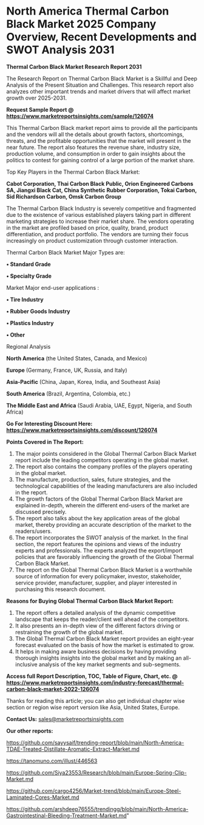 # North America Thermal Carbon Black Market 2025 Company Overview, Recent Developments and SWOT Analysis 2031

<strong>Thermal Carbon Black Market Research Report 2031</strong>

The Research Report on Thermal Carbon Black Market is a Skillful and Deep Analysis of the Present Situation and Challenges. This research report also analyzes other important trends and market drivers that will affect market growth over 2025-2031.

<strong>Request Sample Report @ <a href=https://www.marketreportsinsights.com/sample/126074>https://www.marketreportsinsights.com/sample/126074</a></strong>

This Thermal Carbon Black market report aims to provide all the participants and the vendors will all the details about growth factors, shortcomings, threats, and the profitable opportunities that the market will present in the near future. The report also features the revenue share, industry size, production volume, and consumption in order to gain insights about the politics to contest for gaining control of a large portion of the market share.

Top Key Players in the Thermal Carbon Black Market:

<strong>Cabot Corporation, Thai Carbon Black Public, Orion Engineered Carbons SA, Jiangxi Black Cat, China Synthetic Rubber Corporation, Tokai Carbon, Sid Richardson Carbon, Omsk Carbon Group</strong>

The Thermal Carbon Black Industry is severely competitive and fragmented due to the existence of various established players taking part in different marketing strategies to increase their market share. The vendors operating in the market are profiled based on price, quality, brand, product differentiation, and product portfolio. The vendors are turning their focus increasingly on product customization through customer interaction.

Thermal Carbon Black Market Major Types are:

<strong>• Standard Grade

• Specialty Grade</strong>

Market Major end-user applications :

<strong>• Tire Industry

• Rubber Goods Industry

• Plastics Industry

• Other</strong>

Regional Analysis

</u><strong><b>North America</b></strong> (the United States, Canada, and Mexico)

<strong><b>Europe </b></strong>(Germany, France, UK, Russia, and Italy)

<strong><b>Asia-Pacific</b></strong> (China, Japan, Korea, India, and Southeast Asia)

<strong><b>South America</b></strong> (Brazil, Argentina, Colombia, etc.)

<strong><b>The Middle East and Africa</b></strong> (Saudi Arabia, UAE, Egypt, Nigeria, and South Africa)

<strong>Go For Interesting Discount Here: <a href=https://www.marketreportsinsights.com/discount/126074>https://www.marketreportsinsights.com/discount/126074</a></strong>

<strong>Points Covered in The Report:</strong>
<ol>
  <li>The major points considered in the Global Thermal Carbon Black Market report include the leading competitors operating in the global market.</li>
  <li>The report also contains the company profiles of the players operating in the global market.</li>
  <li>The manufacture, production, sales, future strategies, and the technological capabilities of the leading manufacturers are also included in the report.</li>
  <li>The growth factors of the Global Thermal Carbon Black Market are explained in-depth, wherein the different end-users of the market are discussed precisely.</li>
  <li>The report also talks about the key application areas of the global market, thereby providing an accurate description of the market to the readers/users.</li>
  <li>The report incorporates the SWOT analysis of the market. In the final section, the report features the opinions and views of the industry experts and professionals. The experts analyzed the export/import policies that are favorably influencing the growth of the Global Thermal Carbon Black Market.</li>
  <li>The report on the Global Thermal Carbon Black Market is a worthwhile source of information for every policymaker, investor, stakeholder, service provider, manufacturer, supplier, and player interested in purchasing this research document.</li>
</ol>
<strong>Reasons for Buying Global Thermal Carbon Black Market Report:</strong>

<ol>
  <li>The report offers a detailed analysis of the dynamic competitive landscape that keeps the reader/client well ahead of the competitors.</li>
  <li>It also presents an in-depth view of the different factors driving or restraining the growth of the global market.</li>
  <li>The Global Thermal Carbon Black Market report provides an eight-year forecast evaluated on the basis of how the market is estimated to grow.</li>
  <li>It helps in making aware business decisions by having providing thorough insights insights into the global market and by making an all-inclusive analysis of the key market segments and sub-segments.</li>
</ol>
<strong>Access full Report Description, TOC, Table of Figure, Chart, etc. @ <a href=https://www.marketreportsinsights.com/industry-forecast/thermal-carbon-black-market-2022-126074>https://www.marketreportsinsights.com/industry-forecast/thermal-carbon-black-market-2022-126074</a></strong>


Thanks for reading this article; you can also get individual chapter wise section or region wise report version like Asia, United States, Europe.

<strong>Contact Us:</strong>
sales@marketreportsinsights.com

<strong>Our other reports:</strong>

<a href=https://github.com/sayysaif/trending-report/blob/main/North-America-TDAE-Treated-Distillate-Aromatic-Extract-Market.md>https://github.com/sayysaif/trending-report/blob/main/North-America-TDAE-Treated-Distillate-Aromatic-Extract-Market.md</a>

<a href=https://tanomuno.com/illust/446563>https://tanomuno.com/illust/446563</a>

<a href=https://github.com/Siya23553/Research/blob/main/Europe-Spring-Clip-Market.md>https://github.com/Siya23553/Research/blob/main/Europe-Spring-Clip-Market.md</a>

<a href=https://github.com/cargo4256/Market-trend/blob/main/Europe-Steel-Laminated-Cores-Market.md>https://github.com/cargo4256/Market-trend/blob/main/Europe-Steel-Laminated-Cores-Market.md</a>

<a href=https://github.com/arshdeep76555/trendingg/blob/main/North-America-Gastrointestinal-Bleeding-Treatment-Market.md>https://github.com/arshdeep76555/trendingg/blob/main/North-America-Gastrointestinal-Bleeding-Treatment-Market.md</a>"
